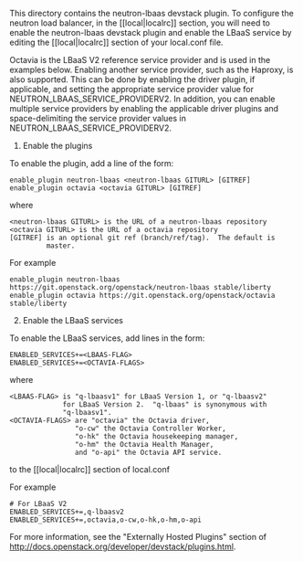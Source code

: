 This directory contains the neutron-lbaas devstack plugin.  To
configure the neutron load balancer, in the [[local|localrc]] section,
you will need to enable the neutron-lbaas devstack plugin and enable
the LBaaS service by editing the [[local|localrc]] section of your
local.conf file.

Octavia is the LBaaS V2 reference service provider and is used in the
examples below.  Enabling another service provider, such as the Haproxy,
is also supported.  This can be done by enabling the driver plugin, if
applicable, and setting the appropriate service provider value for
NEUTRON_LBAAS_SERVICE_PROVIDERV2.  In addition, you can enable multiple
service providers by enabling the applicable driver plugins and
space-delimiting the service provider values in
NEUTRON_LBAAS_SERVICE_PROVIDERV2.

1) Enable the plugins

To enable the plugin, add a line of the form:

    enable_plugin neutron-lbaas <neutron-lbaas GITURL> [GITREF]
    enable_plugin octavia <octavia GITURL> [GITREF]

where

    <neutron-lbaas GITURL> is the URL of a neutron-lbaas repository
    <octavia GITURL> is the URL of a octavia repository
    [GITREF] is an optional git ref (branch/ref/tag).  The default is
             master.

For example

    enable_plugin neutron-lbaas https://git.openstack.org/openstack/neutron-lbaas stable/liberty
    enable_plugin octavia https://git.openstack.org/openstack/octavia stable/liberty

2) Enable the LBaaS services

To enable the LBaaS services, add lines in the form:


    ENABLED_SERVICES+=<LBAAS-FLAG>
    ENABLED_SERVICES+=<OCTAVIA-FLAGS>

where

    <LBAAS-FLAG> is "q-lbaasv1" for LBaaS Version 1, or "q-lbaasv2"
                 for LBaaS Version 2.  "q-lbaas" is synonymous with
                 "q-lbaasv1".
    <OCTAVIA-FLAGS> are "octavia" the Octavia driver,
                    "o-cw" the Octavia Controller Worker,
                    "o-hk" the Octavia housekeeping manager,
                    "o-hm" the Octavia Health Manager,
                    and "o-api" the Octavia API service.

to the [[local|localrc]] section of local.conf

For example

    # For LBaaS V2
    ENABLED_SERVICES+=,q-lbaasv2
    ENABLED_SERVICES+=,octavia,o-cw,o-hk,o-hm,o-api

For more information, see the "Externally Hosted Plugins" section of
http://docs.openstack.org/developer/devstack/plugins.html.
